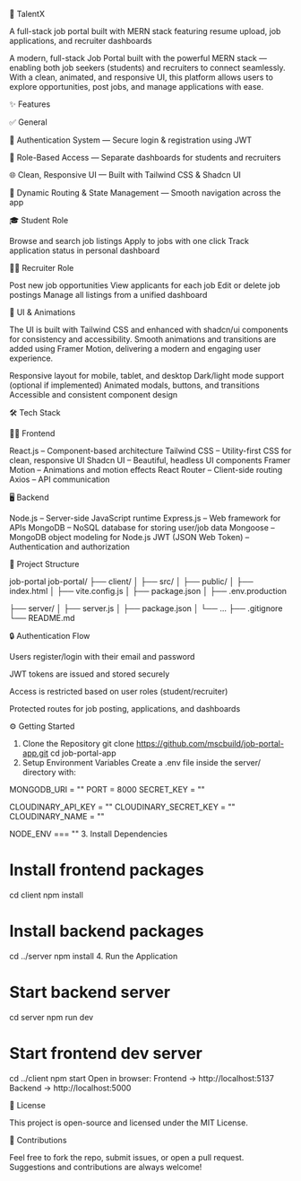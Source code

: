 💼 TalentX

A full-stack job portal built with MERN stack featuring resume upload, job applications, and recruiter dashboards

       
A modern, full-stack Job Portal built with the powerful MERN stack — enabling both job seekers (students) and recruiters to connect seamlessly. With a clean, animated, and responsive UI, this platform allows users to explore opportunities, post jobs, and manage applications with ease.

✨ Features

✅ General

🔐 Authentication System — Secure login & registration using JWT

👥 Role-Based Access — Separate dashboards for students and recruiters

🌐 Clean, Responsive UI — Built with Tailwind CSS & Shadcn UI

🎯 Dynamic Routing & State Management — Smooth navigation across the app

🎓 Student Role

Browse and search job listings
Apply to jobs with one click
Track application status in personal dashboard

🧑‍💼 Recruiter Role

Post new job opportunities
View applicants for each job
Edit or delete job postings
Manage all listings from a unified dashboard

🎨 UI & Animations

The UI is built with Tailwind CSS and enhanced with shadcn/ui components for consistency and accessibility. Smooth animations and transitions are added using Framer Motion, delivering a modern and engaging user experience.

Responsive layout for mobile, tablet, and desktop
Dark/light mode support (optional if implemented)
Animated modals, buttons, and transitions
Accessible and consistent component design

🛠️ Tech Stack

🧑‍💻 Frontend

React.js – Component-based architecture
Tailwind CSS – Utility-first CSS for clean, responsive UI
Shadcn UI – Beautiful, headless UI components
Framer Motion – Animations and motion effects
React Router – Client-side routing
Axios – API communication

🖥️ Backend

Node.js – Server-side JavaScript runtime
Express.js – Web framework for APIs
MongoDB – NoSQL database for storing user/job data
Mongoose – MongoDB object modeling for Node.js
JWT (JSON Web Token) – Authentication and authorization

📁 Project Structure

job-portal
job-portal/
├── client/
│   ├── src/
│   ├── public/
│   ├── index.html
│   ├── vite.config.js
│   ├── package.json
│   ├── .env.production

├── server/
│   ├── server.js
│   ├── package.json
│   └── ...
├── .gitignore
└── README.md

🔒 Authentication Flow

Users register/login with their email and password

JWT tokens are issued and stored securely

Access is restricted based on user roles (student/recruiter)

Protected routes for job posting, applications, and dashboards

⚙️ Getting Started

1. Clone the Repository
git clone https://github.com/mscbuild/job-portal-app.git
cd job-portal-app
2. Setup Environment Variables
Create a .env file inside the server/ directory with:

MONGODB_URI = ""
PORT = 8000
SECRET_KEY = ""

CLOUDINARY_API_KEY = ""
CLOUDINARY_SECRET_KEY = ""
CLOUDINARY_NAME = ""

NODE_ENV === ""
3. Install Dependencies
# Install frontend packages
cd client
npm install

# Install backend packages
cd ../server
npm install
4. Run the Application
# Start backend server
cd server
npm run dev

# Start frontend dev server
cd ../client
npm start
Open in browser:
Frontend → http://localhost:5137
Backend → http://localhost:5000

📜 License

This project is open-source and licensed under the MIT License.

🙌 Contributions

Feel free to fork the repo, submit issues, or open a pull request. Suggestions and contributions are always welcome!
